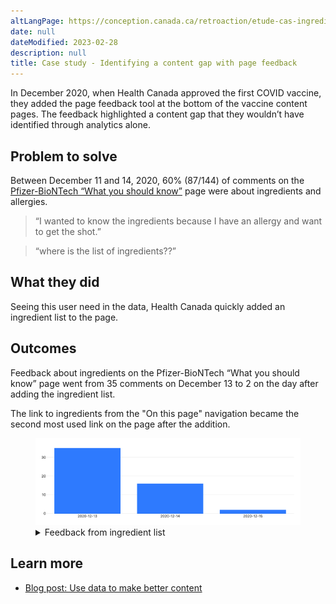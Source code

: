 ```yaml
---
altLangPage: https://conception.canada.ca/retroaction/etude-cas-ingredients.html
date: null
dateModified: 2023-02-28
description: null
title: Case study - Identifying a content gap with page feedback
---
```


In December 2020, when Health Canada approved the first COVID vaccine, they added the page feedback tool at the bottom of the vaccine content pages. The feedback highlighted a content gap that they wouldn’t have identified through analytics alone.

## Problem to solve

Between December 11 and 14, 2020, 60% (87/144) of comments on the [Pfizer-BioNTech “What you should know”](https://www.canada.ca/en/health-canada/services/drugs-health-products/covid19-industry/drugs-vaccines-treatments/vaccines/pfizer-biontech.html) page were about ingredients and allergies.

> “I wanted to know the ingredients because I have an allergy and want to get the shot.”

> “where is the list of ingredients??”

## What they did

Seeing this user need in the data, Health Canada quickly added an ingredient list to the page.

## Outcomes

Feedback about ingredients on the Pfizer-BioNTech “What you should know” page went from 35 comments on December 13 to 2 on the day after adding the ingredient list.

The link to ingredients from the "On this page" navigation became the second most used link on the page after the addition.

<figure class="gc-complex-img" role="group">
  <img alt="A long description can be found after the image." src="images/action-2.png" />
  <figcaption>
    <details>
      <summary>Feedback from ingredient list</summary>
      <table class="table">
        <tr>
          <th>Date</th>
          <th>Number of comments about ingredients and allergies</th>
        </tr>
        <tr>
          <td>December 13, 2020</td>
          <td>35</td>
        </tr>
        <tr>
          <td>December 14, 2020</td>
          <td>16</td>
        </tr>
        <tr>
          <td>December 15, 2020</td>
          <td>2</td>
        </tr>
      </table>
    </details>
  </figcaption>
</figure>

## Learn more

* [Blog post: Use data to make better content](https://blog.canada.ca/2021/02/04/data-to-action)
